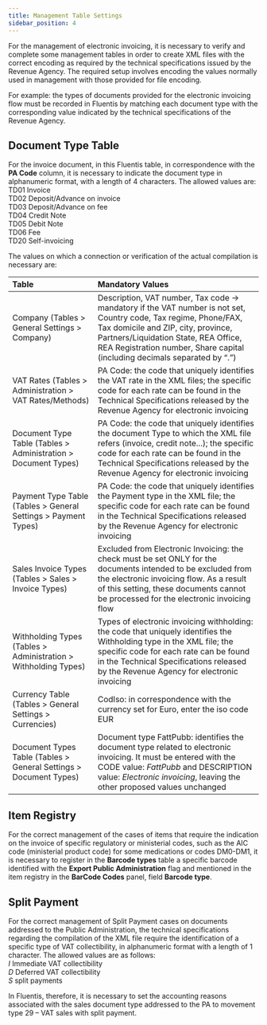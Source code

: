 ```yaml
---
title: Management Table Settings 
sidebar_position: 4
---
```


For the management of electronic invoicing, it is necessary to verify and complete some management tables in order to create XML files with the correct encoding as required by the technical specifications issued by the Revenue Agency. The required setup involves encoding the values normally used in management with those provided for file encoding. 

For example: the types of documents provided for the electronic invoicing flow must be recorded in Fluentis by matching each document type with the corresponding value indicated by the technical specifications of the Revenue Agency.

## Document Type Table 

For the invoice document, in this Fluentis table, in correspondence with the **PA Code** column, it is necessary to indicate the document type in alphanumeric format, with a length of 4 characters. The allowed values are:       
TD01 Invoice  
TD02 Deposit/Advance on invoice      
TD03 Deposit/Advance on fee       
TD04 Credit Note     
TD05 Debit Note   
TD06 Fee      
TD20 Self-invoicing        
         
The values on which a connection or verification of the actual compilation is necessary are:

| Table | Mandatory Values | 
| :-- | :-- |
| Company (Tables > General Settings > Company) | Description, VAT number, Tax code → mandatory if the VAT number is not set, Country code, Tax regime, Phone/FAX, Tax domicile and ZIP, city, province, Partners/Liquidation State, REA Office, REA Registration number, Share capital (including decimals separated by “.”) | 
| VAT Rates (Tables > Administration > VAT Rates/Methods) | PA Code: the code that uniquely identifies the VAT rate in the XML files; the specific code for each rate can be found in the Technical Specifications released by the Revenue Agency for electronic invoicing | 
| Document Type Table (Tables > Administration > Document Types) | PA Code: the code that uniquely identifies the document Type to which the XML file refers (invoice, credit note...); the specific code for each rate can be found in the Technical Specifications released by the Revenue Agency for electronic invoicing | 
| Payment Type Table (Tables > General Settings > Payment Types) | PA Code: the code that uniquely identifies the Payment type in the XML file; the specific code for each rate can be found in the Technical Specifications released by the Revenue Agency for electronic invoicing | 
| Sales Invoice Types (Tables > Sales > Invoice Types) | Excluded from Electronic Invoicing: the check must be set ONLY for the documents intended to be excluded from the electronic invoicing flow. As a result of this setting, these documents cannot be processed for the electronic invoicing flow | 
| Withholding Types (Tables > Administration > Withholding Types) | Types of electronic invoicing withholding: the code that uniquely identifies the Withholding type in the XML file; the specific code for each rate can be found in the Technical Specifications released by the Revenue Agency for electronic invoicing | 
| Currency Table (Tables > General Settings > Currencies) | CodIso: in correspondence with the currency set for Euro, enter the iso code EUR | 
| Document Types Table (Tables > General Settings > Document Types) | Document type FattPubb: identifies the document type related to electronic invoicing. It must be entered with the CODE value: *FattPubb* and DESCRIPTION value: *Electronic invoicing*, leaving the other proposed values unchanged | 

## Item Registry 

For the correct management of the cases of items that require the indication on the invoice of specific regulatory or ministerial codes, such as the AIC code (ministerial product code) for some medications or codes DM0-DM1, it is necessary to register in the **Barcode types** table a specific barcode identified with the **Export Public Administration** flag and mentioned in the item registry in the **BarCode Codes** panel, field **Barcode type**.

## Split Payment 

For the correct management of Split Payment cases on documents addressed to the Public Administration, the technical specifications regarding the compilation of the XML file require the identification of a specific type of VAT collectibility, in alphanumeric format with a length of 1 character. The allowed values are as follows:          
*I* Immediate VAT collectibility       
*D* Deferred VAT collectibility      
*S* split payments       

In Fluentis, therefore, it is necessary to set the accounting reasons associated with the sales document type addressed to the PA to movement type 29 – VAT sales with split payment.